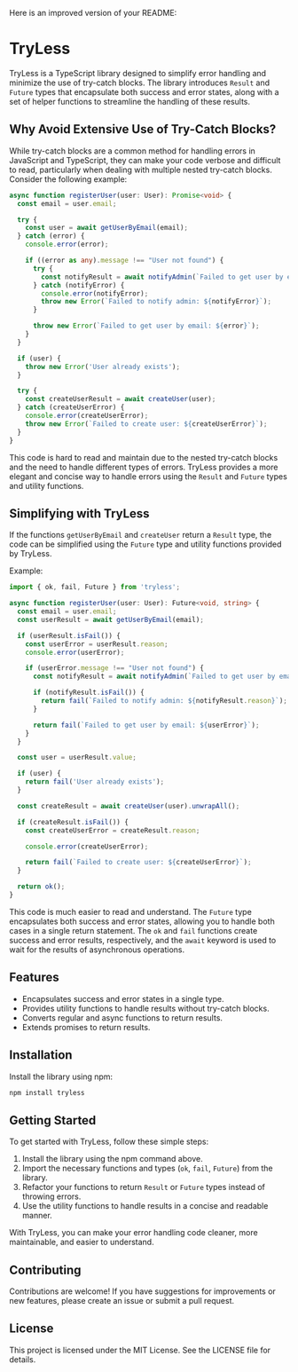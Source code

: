 Here is an improved version of your README:

# TryLess
TryLess is a TypeScript library designed to simplify error handling and minimize the use of try-catch blocks. The library introduces `Result` and `Future` types that encapsulate both success and error states, along with a set of helper functions to streamline the handling of these results.

## Why Avoid Extensive Use of Try-Catch Blocks?
While try-catch blocks are a common method for handling errors in JavaScript and TypeScript, they can make your code verbose and difficult to read, particularly when dealing with multiple nested try-catch blocks. Consider the following example:

```typescript
async function registerUser(user: User): Promise<void> {
  const email = user.email;

  try {
    const user = await getUserByEmail(email);
  } catch (error) {
    console.error(error);

    if ((error as any).message !== "User not found") {
      try {
        const notifyResult = await notifyAdmin(`Failed to get user by email: ${error}`);
      } catch (notifyError) {
        console.error(notifyError);
        throw new Error(`Failed to notify admin: ${notifyError}`);
      }

      throw new Error(`Failed to get user by email: ${error}`);
    }
  }

  if (user) {
    throw new Error('User already exists');
  }

  try {
    const createUserResult = await createUser(user);
  } catch (createUserError) {
    console.error(createUserError);
    throw new Error(`Failed to create user: ${createUserError}`);
  }
}
```

This code is hard to read and maintain due to the nested try-catch blocks and the need to handle different types of errors. TryLess provides a more elegant and concise way to handle errors using the `Result` and `Future` types and utility functions.

## Simplifying with TryLess

If the functions `getUserByEmail` and `createUser` return a `Result` type, the code can be simplified using the `Future` type and utility functions provided by TryLess.

Example:

```typescript
import { ok, fail, Future } from 'tryless';

async function registerUser(user: User): Future<void, string> {
  const email = user.email;
  const userResult = await getUserByEmail(email);

  if (userResult.isFail()) {
    const userError = userResult.reason;
    console.error(userError);

    if (userError.message !== "User not found") {
      const notifyResult = await notifyAdmin(`Failed to get user by email: ${userError}`);

      if (notifyResult.isFail()) {
        return fail(`Failed to notify admin: ${notifyResult.reason}`);
      }

      return fail(`Failed to get user by email: ${userError}`);
    }
  }

  const user = userResult.value;

  if (user) {
    return fail('User already exists');
  }

  const createResult = await createUser(user).unwrapAll();

  if (createResult.isFail()) {
    const createUserError = createResult.reason;

    console.error(createUserError);

    return fail(`Failed to create user: ${createUserError}`);
  }

  return ok();
}
```

This code is much easier to read and understand. The `Future` type encapsulates both success and error states, allowing you to handle both cases in a single return statement. The `ok` and `fail` functions create success and error results, respectively, and the `await` keyword is used to wait for the results of asynchronous operations.

## Features
- Encapsulates success and error states in a single type.
- Provides utility functions to handle results without try-catch blocks.
- Converts regular and async functions to return results.
- Extends promises to return results.

## Installation

Install the library using npm:

```bash
npm install tryless
```

## Getting Started

To get started with TryLess, follow these simple steps:

1. Install the library using the npm command above.
2. Import the necessary functions and types (`ok`, `fail`, `Future`) from the library.
3. Refactor your functions to return `Result` or `Future` types instead of throwing errors.
4. Use the utility functions to handle results in a concise and readable manner.

With TryLess, you can make your error handling code cleaner, more maintainable, and easier to understand.

## Contributing

Contributions are welcome! If you have suggestions for improvements or new features, please create an issue or submit a pull request.

## License

This project is licensed under the MIT License. See the LICENSE file for details.